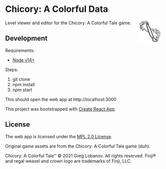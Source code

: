 # Chicory: A Colorful Data

<img alt="Chicory: A Colorful Tale game logo" align="right" src="./src/icon144.png" width="72" />

Level viewer and editor for the Chicory: A Colorful Tale game.

## Development

Requirements:

- [Node v14+](https://nodejs.org)

Steps:

1. git clone
2. npm install
3. npm start

This should open the web app at http://localhost:3000

This project was bootstrapped with [Create React App](https://create-react-app.dev/docs/getting-started/).

## License

The web app is licensed under the [MPL 2.0 License](https://www.mozilla.org/en-US/MPL/2.0/).

Original game assets are from the Chicory: A Colorful Tale game (duh).

Chicory: A Colorful Tale™ © 2021 Greg Lobanov. All rights reserved. Finji® and regal weasel and crown logo are trademarks of Finji, LLC.
